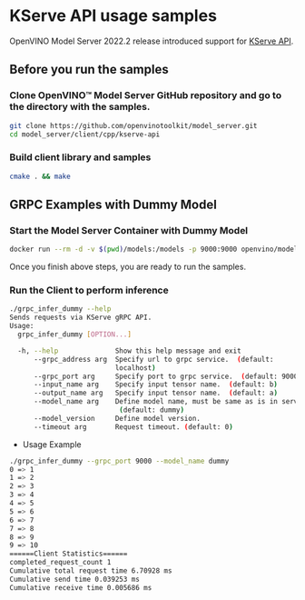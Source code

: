 # KServe API usage samples

OpenVINO Model Server 2022.2 release introduced support for [KServe API](https://github.com/kserve/kserve/tree/master/docs/predict-api/v2).

## Before you run the samples

### Clone OpenVINO&trade; Model Server GitHub repository and go to the directory with the samples.
```Bash
git clone https://github.com/openvinotoolkit/model_server.git
cd model_server/client/cpp/kserve-api
```

### Build client library and samples
```Bash
cmake . && make
```

## GRPC Examples with Dummy Model

### Start the Model Server Container with Dummy Model
```Bash
docker run --rm -d -v $(pwd)/models:/models -p 9000:9000 openvino/model_server:latest --model_name dummy --model_path /models/dummy --port 9000 
```

Once you finish above steps, you are ready to run the samples.

### Run the Client to perform inference

```Bash
./grpc_infer_dummy --help
Sends requests via KServe gRPC API.
Usage:
  grpc_infer_dummy [OPTION...]

  -h, --help              Show this help message and exit
      --grpc_address arg  Specify url to grpc service.  (default: 
                          localhost)
      --grpc_port arg     Specify port to grpc service.  (default: 9000)
      --input_name arg    Specify input tensor name.  (default: b)
      --output_name arg   Specify input tensor name.  (default: a)
      --model_name arg    Define model name, must be same as is in service. 
                           (default: dummy)
      --model_version     Define model version.
      --timeout arg       Request timeout. (default: 0)
```

- Usage Example

```Bash
./grpc_infer_dummy --grpc_port 9000 --model_name dummy
0 => 1
1 => 2
2 => 3
3 => 4
4 => 5
5 => 6
6 => 7
7 => 8
8 => 9
9 => 10
======Client Statistics======
completed_request_count 1
Cumulative total request time 6.70928 ms
Cumulative send time 0.039253 ms
Cumulative receive time 0.005686 ms
```